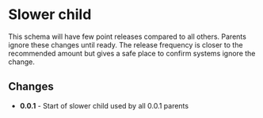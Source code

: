 # Slower child

This schema will have few point releases compared to all
others. Parents ignore these changes until ready. The
release frequency is closer to the recommended amount but
gives a safe place to confirm systems ignore the change.

## Changes

* **0.0.1** - Start of slower child used by all 0.0.1 parents
